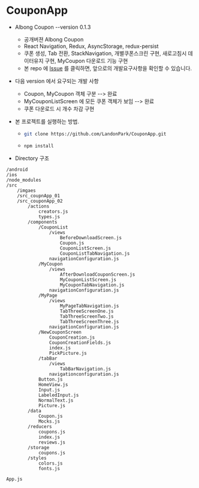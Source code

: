 # CouponApp

* Albong Coupon --version 0.1.3
    * 공개버젼 Albong Coupon
    * React Navigation, Redux, AsyncStorage, redux-persist
    * 쿠폰 생성, Tab 전환, StackNavigation, 개별쿠폰스크린 구현, 새로고침시 데이터유지 구현, MyCoupon 다운로드 기능 구현
    * 본 repo 에 [Issue](https://github.com/LandonPark/CouponApp/issues) 를 클릭하면, 앞으로의 개발요구사항을 확인할 수 있습니다.

* 다음 version 에서 요구되는 개발 사항
    * Coupon, MyCoupon 객체 구분 --> 완료
    * MyCouponListScreen 에 모든 쿠폰 객체가 보임 --> 완료
    * 쿠폰 다운로드 시 개수 차감 구현

* 본 프로젝트를 실행하는 방법.
    *   ```bash
        git clone https://github.com/LandonPark/CouponApp.git

    *   ```bash
        npm install
        ```

* Directory 구조

```
/android
/ios
/node_modules
/src
    /imgaes
    /src_coupnApp_01 
    /src_couponApp_02
        /actions
            creators.js
            types.js
        /components
            /CouponList
                /views
                    BeforeDownloadScreen.js
                    Coupon.js
                    CouponListScreen.js
                    CouponListTabNavigation.js
                navigationConfiguration.js
            /MyCoupon
                /views
                    AfterDownloadCouponScreen.js
                    MyCouponListScreen.js
                    MyCouponTabNavigation.js
                navigationConfiguration.js
            /MyPage
                /views
                    MyPageTabNavigation.js
                    TabThreeScreenOne.js
                    TabThreeScreenTwo.js
                    TabThreeScreenThree.js
                navigationConfiguration.js
            /NewCouponScreen
                CouponCreation.js
                CouponCreationFields.js
                index.js
                PickPicture.js
            /tabBar
                /views
                    TabBarNavigation.js
                navigationconfiguration.js
            Button.js
            HomeView.js
            Input.js
            LabeledInput.js
            NormalText.js
            Picture.js
        /data
            Coupon.js
            Mocks.js
        /reducers
            coupons.js
            index.js
            reviews.js
        /storage
            coupons.js
        /styles
            colors.js
            fonts.js

App.js


